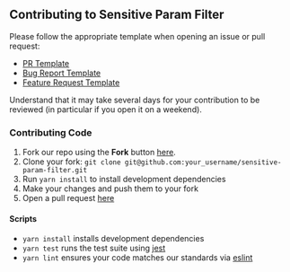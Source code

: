 ## Contributing to Sensitive Param Filter

Please follow the appropriate template when opening an issue or pull request:

 * [PR Template](.github/PULL_REQUEST_TEMPLATE.md)
 * [Bug Report Template](.github/ISSUE_TEMPLATES/bug_report.md)
 * [Feature Request Template](.github/ISSUE_TEMPLATES/feature_request.md)

Understand that it may take several days for your contribution to be reviewed (in particular if you open it on a weekend).

### Contributing Code

1. Fork our repo using the **Fork** button [here](https://github.com/amaabca/sensitive-param-filter).
2. Clone your fork: `git clone git@github.com:your_username/sensitive-param-filter.git`
3. Run `yarn install` to install development dependencies
4. Make your changes and push them to your fork
5. Open a pull request [here](https://github.com/amaabca/sensitive-param-filter/compare)

#### Scripts

* `yarn install` installs development dependencies
* `yarn test` runs the test suite using [jest](https://github.com/facebook/jest)
* `yarn lint` ensures your code matches our standards via [eslint](https://github.com/eslint/eslint)
